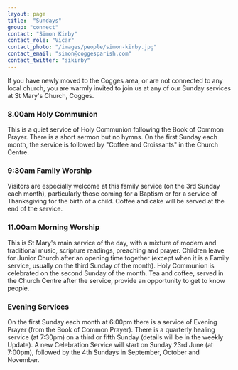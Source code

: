 ```yaml
---
layout: page
title:  "Sundays"
group: "connect"
contact: "Simon Kirby"
contact_role: "Vicar"
contact_photo: "/images/people/simon-kirby.jpg"
contact_email: "simon@coggesparish.com"
contact_twitter: "sikirby"
---
```




If you have newly moved to the Cogges area, or are not connected to any local church, you are warmly invited to join us at any of our Sunday services at St Mary's Church, Cogges.


### 8.00am Holy Communion

This is a quiet service of Holy Communion following the Book of Common Prayer. There is a short sermon but no hymns. On the first Sunday each month, the service is followed by "Coffee and Croissants" in the Church Centre.

### 9:30am Family Worship

Visitors are especially welcome at this family service (on the 3rd Sunday each month), particularly those coming for a Baptism or for a service of Thanksgiving for the birth of a child. Coffee and cake will be served at the end of the service.

### 11.00am Morning Worship

This is St Mary's main service of the day, with a mixture of modern and traditional music, scripture readings, preaching and prayer. Children leave for Junior Church after an opening time together (except when it is a Family service, usually on the third Sunday of the month). Holy Communion is celebrated on the second Sunday of the month. Tea and coffee, served in the Church Centre after the service, provide an opportunity to get to know people.

### Evening Services

On the first Sunday each month at 6:00pm there is a service of Evening Prayer (from the Book of Common Prayer). There is a quarterly healing service (at 7:30pm) on a third or fifth Sunday (details will be in the weekly Update). A new Celebration Service will start on Sunday 23rd June (at 7:00pm), followed by the 4th Sundays in September, October and November.

